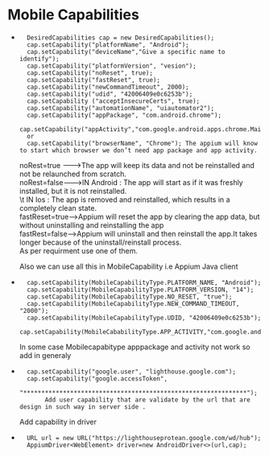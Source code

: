 # Mobile Capabilities

*		DesiredCapabilities cap = new DesiredCapabilities();
		cap.setCapability("platformName", "Android");
		cap.setCapability("deviceName","Give a specific name to identify");
		cap.setCapability("platformVersion", "vesion");
		cap.setCapability("noReset", true);  
		cap.setCapability("fastReset", true);
		cap.setCapability("newCommandTimeout", 2000);
		cap.setCapability("udid", "42006409e0c6253b");
		cap.setCapability ("acceptInsecureCerts", true);
		cap.setCapability("automationName", "uiautomator2");
		cap.setCapability("appPackage", "com.android.chrome");
	    cap.setCapability("appActivity","com.google.android.apps.chrome.Main");
		or 
		cap.setCapability("browserName", "Chrome"); The appium will know to start which browser we don’t need app package and app activity.

	
	noRest=true --->The app will keep its data and not be reinstalled and not be relaunched 		       from scratch.	  
	noRest=false--->IN Android : The app will start as if it was freshly installed, 				     but it is not reinstalled.   
     \t            IN Ios    : The app is removed and reinstalled, which results 					in a completely clean state.  
	fastReset=true-->Appium will reset the app by clearing the app data, but without   		     uninstalling and reinstalling the app   
	fastRest=false-->Appium will uninstall and then reinstall the app.It takes 				longer because of the uninstall/reinstall process.  
	 As per requirment use one of them.
	

 	Also we can use all this in MobileCapability i.e  Appium Java client   
*		cap.setCapability(MobileCapabilityType.PLATFORM_NAME, "Android");
		cap.setCapability(MobileCapabilityType.PLATFORM_VERSION, "14");
		cap.setCapability(MobileCapabilityType.NO_RESET, "true");
		cap.setCapability(MobileCapabilityType.NEW_COMMAND_TIMEOUT, "2000");
		cap.setCapability(MobileCapabilityType.UDID, "42006409e0c6253b");  
		cap.setCapability(MobileCababilityType.APP_ACTIVITY,"com.google.android.chrome.Main")
		 
   In some case Mobilecapabitype apppackage and activity not work so add in generaly
*       cap.setCapability("google.user", "lighthouse.google.com");     
		cap.setCapability("google.accessToken",
	 		"**************************************************************");
	 		 Add user capability that are validate by the url that are design in such way in server side .
  Add capability in driver
*       URL url = new URL("https://lighthouseprotean.google.com/wd/hub");  
		AppiumDriver<WebElement> driver=new AndroidDriver<>(url,cap);   
   
 